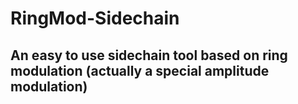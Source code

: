 # RingMod-Sidechain
## An easy to use sidechain tool based on ring modulation (actually a special amplitude modulation)

